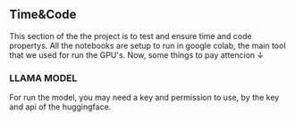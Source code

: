 ## Time&Code
This section of the the project is to test and ensure time and code propertys. All the notebooks are setup to run in google colab, the main tool that we used for run the GPU's.
Now, some things to pay attencion ↓

### LLAMA MODEL
For run the model, you may need a key and permission to use, by the key and api of the huggingface.